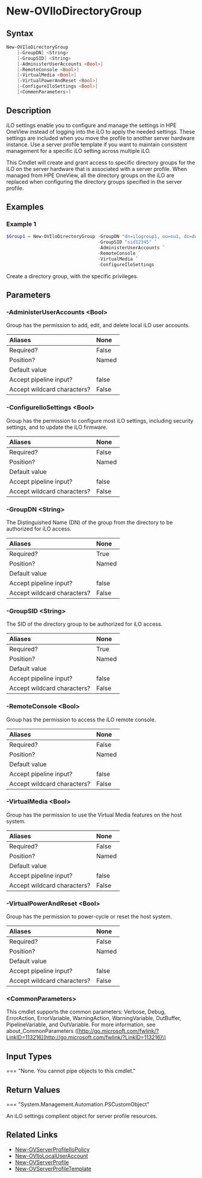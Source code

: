 ﻿---
description: Create compliant iLO directory group object for server profile type resources.
---

# New-OVIloDirectoryGroup

## Syntax

```powershell
New-OVIloDirectoryGroup
    [-GroupDN] <String>
    [-GroupSID] <String>
    [-AdministerUserAccounts <Bool>]
    [-RemoteConsole <Bool>]
    [-VirtualMedia <Bool>]
    [-VirtualPowerAndReset <Bool>]
    [-ConfigureIloSettings <Bool>]
    [<CommonParameters>]
```

## Description

iLO settings enable you to configure and manage the settings in HPE OneView instead of logging into the iLO to apply the needed settings. These settings are included when you move the profile to another server hardware instance. Use a server profile template if you want to maintain consistent management for a specific iLO setting across multiple iLO.

This Cmdlet will create and grant access to specific directory groups for the iLO on the server hardware that is associated with a server profile. When managed from HPE OneView, all the directory groups on the iLO are replaced when configuring the directory groups specified in the server profile.

## Examples

###  Example 1 

```powershell
$Group1 = New-OVIloDirectoryGroup -GroupDN "dn=ilogroup1, ou=ou1, dc=domain, dc=com" `
                                  -GroupSID "sid12345" `
                                  -AdministerUserAccounts `
                                  -RemoteConsole `
                                  -VirtualMedia `
                                  -ConfigureIloSettings
```

Create a directory group, with the specific privileges.

## Parameters

### -AdministerUserAccounts &lt;Bool&gt;

Group has the permission to add, edit, and delete local iLO user accounts.

| Aliases | None |
| :--- | :--- |
| Required? | False |
| Position? | Named |
| Default value |  |
| Accept pipeline input? | false |
| Accept wildcard characters? | False |

### -ConfigureIloSettings &lt;Bool&gt;

Group has the permission to configure most iLO settings, including security settings, and to update the iLO firmware.

| Aliases | None |
| :--- | :--- |
| Required? | False |
| Position? | Named |
| Default value |  |
| Accept pipeline input? | false |
| Accept wildcard characters? | False |

### -GroupDN &lt;String&gt;

The Distinguished Name (DN) of the group from the directory to be authorized for iLO access.

| Aliases | None |
| :--- | :--- |
| Required? | True |
| Position? | Named |
| Default value |  |
| Accept pipeline input? | false |
| Accept wildcard characters? | False |

### -GroupSID &lt;String&gt;

The SID of the directory group to be authorized for iLO access.

| Aliases | None |
| :--- | :--- |
| Required? | True |
| Position? | Named |
| Default value |  |
| Accept pipeline input? | false |
| Accept wildcard characters? | False |

### -RemoteConsole &lt;Bool&gt;

Group has the permission to access the iLO remote console.

| Aliases | None |
| :--- | :--- |
| Required? | False |
| Position? | Named |
| Default value |  |
| Accept pipeline input? | false |
| Accept wildcard characters? | False |

### -VirtualMedia &lt;Bool&gt;

Group has the permission to use the Virtual Media features on the host system.

| Aliases | None |
| :--- | :--- |
| Required? | False |
| Position? | Named |
| Default value |  |
| Accept pipeline input? | false |
| Accept wildcard characters? | False |

### -VirtualPowerAndReset &lt;Bool&gt;

Group has the permission to power-cycle or reset the host system.

| Aliases | None |
| :--- | :--- |
| Required? | False |
| Position? | Named |
| Default value |  |
| Accept pipeline input? | false |
| Accept wildcard characters? | False |

### &lt;CommonParameters&gt;

This cmdlet supports the common parameters: Verbose, Debug, ErrorAction, ErrorVariable, WarningAction, WarningVariable, OutBuffer, PipelineVariable, and OutVariable. For more information, see about\_CommonParameters \([http://go.microsoft.com/fwlink/?LinkID=113216](http://go.microsoft.com/fwlink/?LinkID=113216)\)

## Input Types

=== "None.  You cannot pipe objects to this cmdlet."
 

 

## Return Values

=== "System.Management.Automation.PSCustomObject"
 
An iLO settings complient object for server profile resources.

 

## Related Links

* [New-OVServerProfileIloPolicy](../servers/new-ovserverprofileilopolicy.md)
* [New-OVIloLocalUserAccount](../servers/new-ovilolocaluseraccount.md)
* [New-OVServerProfile](../servers/new-ovserverprofile.md)
* [New-OVServerProfileTemplate](../servers/new-ovserverprofiletemplate.md)
